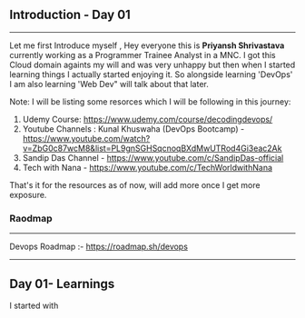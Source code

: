 ## Introduction - Day 01
<hr>

Let me first Introduce myself , Hey everyone this is **Priyansh Shrivastava** currently working as a Programmer Trainee Analyst in a MNC. I got this Cloud domain againts my will and was very unhappy but then when I started learning things I actually started enjoying it. So alongside learning 'DevOps' I am also learning 'Web Dev" will talk about that later.

Note: I will be listing some resorces which I will be following in this journey:
1. Udemy Course: https://www.udemy.com/course/decodingdevops/
2. Youtube Channels : Kunal Khuswaha (DevOps Bootcamp) - https://www.youtube.com/watch?v=ZbG0c87wcM8&list=PL9gnSGHSqcnoqBXdMwUTRod4Gi3eac2Ak
3. Sandip Das Channel - https://www.youtube.com/c/SandipDas-official
4. Tech with Nana - https://www.youtube.com/c/TechWorldwithNana

That's it for the resources as of now, will add more once I get more exposure.

### Raodmap 
<hr>

Devops Roadmap :- https://roadmap.sh/devops

<hr>

## Day 01- Learnings

I started with 

